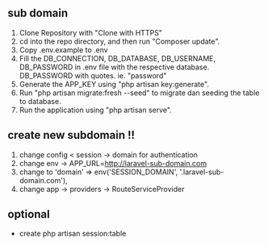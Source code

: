## sub domain

1. Clone Repository with "Clone with HTTPS" 
2. cd into the repo directory, and then run "Composer update".
3. Copy .env.example to .env
4. Fill the DB_CONNECTION, DB_DATABASE, DB_USERNAME, DB_PASSWORD in .env file with the respective database. DB_PASSWORD with quotes. ie. "password"
5. Generate the APP_KEY using "php artisan key:generate".
6. Run "php artisan migrate:fresh --seed" to migrate dan seeding the table to database.
7. Run the application using "php artisan serve".


##  create new subdomain !! 
1. change config < session -> domain for authentication
2. change env -> APP_URL=http://laravel-sub-domain.com
3. change to 'domain' => env('SESSION_DOMAIN', '.laravel-sub-domain.com'),
4. change app -> providers -> RouteServiceProvider

## optional
- create php artisan session:table
